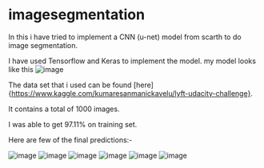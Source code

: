 # imagesegmentation
In this i have tried to implement a CNN (u-net) model from scarth to do image segmentation.

I have used Tensorflow and Keras to implement the model.
my model looks like this
![image](https://user-images.githubusercontent.com/57533959/134364191-4d7f422e-88a6-487d-88ad-f66498f574ec.png)


The data set that i used can be found [here]{https://www.kaggle.com/kumaresanmanickavelu/lyft-udacity-challenge}.

It contains a total of 1000 images.

I was able to get 97.11% on training set.

Here are few of the final predictions:-
  
![image](https://user-images.githubusercontent.com/57533959/134363569-0e9316f3-26e7-4685-9172-a6c611e22e18.png)
![image](https://user-images.githubusercontent.com/57533959/134363615-224057e7-7422-4f12-9d5b-d07eef4cee39.png)
![image](https://user-images.githubusercontent.com/57533959/134363647-47fbeb37-1054-4b83-965c-5d15e920460a.png)
![image](https://user-images.githubusercontent.com/57533959/134363668-ca48578d-3684-4970-a02b-aa2d64e2e0fd.png)
![image](https://user-images.githubusercontent.com/57533959/134363684-1b05a3e3-663a-4426-b450-280f36130103.png)
![image](https://user-images.githubusercontent.com/57533959/134363700-e0176eb1-0af3-40b1-8381-c132157999d2.png)
